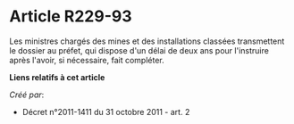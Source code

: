 # Article R229-93

Les ministres chargés des mines et des installations classées transmettent le dossier au préfet, qui dispose d'un délai de
deux ans pour l'instruire après l'avoir, si nécessaire, fait compléter.

**Liens relatifs à cet article**

_Créé par_:

  - Décret n°2011-1411 du 31 octobre 2011 - art. 2
